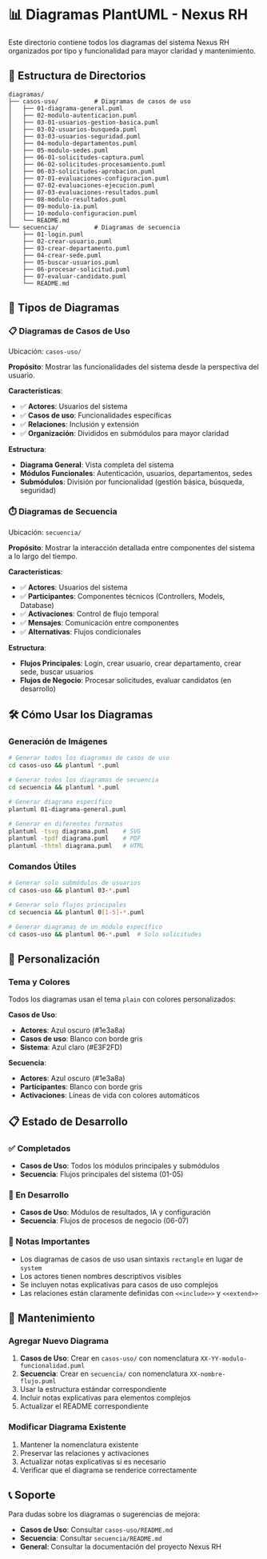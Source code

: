 # 📊 Diagramas PlantUML - Nexus RH

Este directorio contiene todos los diagramas del sistema Nexus RH organizados por tipo y funcionalidad para mayor claridad y mantenimiento.

## 📁 Estructura de Directorios

```
diagramas/
├── casos-uso/          # Diagramas de casos de uso
│   ├── 01-diagrama-general.puml
│   ├── 02-modulo-autenticacion.puml
│   ├── 03-01-usuarios-gestion-basica.puml
│   ├── 03-02-usuarios-busqueda.puml
│   ├── 03-03-usuarios-seguridad.puml
│   ├── 04-modulo-departamentos.puml
│   ├── 05-modulo-sedes.puml
│   ├── 06-01-solicitudes-captura.puml
│   ├── 06-02-solicitudes-procesamiento.puml
│   ├── 06-03-solicitudes-aprobacion.puml
│   ├── 07-01-evaluaciones-configuracion.puml
│   ├── 07-02-evaluaciones-ejecucion.puml
│   ├── 07-03-evaluaciones-resultados.puml
│   ├── 08-modulo-resultados.puml
│   ├── 09-modulo-ia.puml
│   ├── 10-modulo-configuracion.puml
│   └── README.md
└── secuencia/          # Diagramas de secuencia
    ├── 01-login.puml
    ├── 02-crear-usuario.puml
    ├── 03-crear-departamento.puml
    ├── 04-crear-sede.puml
    ├── 05-buscar-usuarios.puml
    ├── 06-procesar-solicitud.puml
    ├── 07-evaluar-candidato.puml
    └── README.md
```

## 🎯 Tipos de Diagramas

### **📋 Diagramas de Casos de Uso**
Ubicación: `casos-uso/`

**Propósito**: Mostrar las funcionalidades del sistema desde la perspectiva del usuario.

**Características**:
- ✅ **Actores**: Usuarios del sistema
- ✅ **Casos de uso**: Funcionalidades específicas
- ✅ **Relaciones**: Inclusión y extensión
- ✅ **Organización**: Divididos en submódulos para mayor claridad

**Estructura**:
- **Diagrama General**: Vista completa del sistema
- **Módulos Funcionales**: Autenticación, usuarios, departamentos, sedes
- **Submódulos**: División por funcionalidad (gestión básica, búsqueda, seguridad)

### **⏱️ Diagramas de Secuencia**
Ubicación: `secuencia/`

**Propósito**: Mostrar la interacción detallada entre componentes del sistema a lo largo del tiempo.

**Características**:
- ✅ **Actores**: Usuarios del sistema
- ✅ **Participantes**: Componentes técnicos (Controllers, Models, Database)
- ✅ **Activaciones**: Control de flujo temporal
- ✅ **Mensajes**: Comunicación entre componentes
- ✅ **Alternativas**: Flujos condicionales

**Estructura**:
- **Flujos Principales**: Login, crear usuario, crear departamento, crear sede, buscar usuarios
- **Flujos de Negocio**: Procesar solicitudes, evaluar candidatos (en desarrollo)

## 🛠️ Cómo Usar los Diagramas

### **Generación de Imágenes**
```bash
# Generar todos los diagramas de casos de uso
cd casos-uso && plantuml *.puml

# Generar todos los diagramas de secuencia
cd secuencia && plantuml *.puml

# Generar diagrama específico
plantuml 01-diagrama-general.puml

# Generar en diferentes formatos
plantuml -tsvg diagrama.puml    # SVG
plantuml -tpdf diagrama.puml    # PDF
plantuml -thtml diagrama.puml   # HTML
```

### **Comandos Útiles**
```bash
# Generar solo submódulos de usuarios
cd casos-uso && plantuml 03-*.puml

# Generar solo flujos principales
cd secuencia && plantuml 0[1-5]-*.puml

# Generar diagramas de un módulo específico
cd casos-uso && plantuml 06-*.puml  # Solo solicitudes
```

## 🎨 Personalización

### **Tema y Colores**
Todos los diagramas usan el tema `plain` con colores personalizados:

**Casos de Uso**:
- **Actores**: Azul oscuro (#1e3a8a)
- **Casos de uso**: Blanco con borde gris
- **Sistema**: Azul claro (#E3F2FD)

**Secuencia**:
- **Actores**: Azul oscuro (#1e3a8a)
- **Participantes**: Blanco con borde gris
- **Activaciones**: Líneas de vida con colores automáticos

## 📋 Estado de Desarrollo

### **✅ Completados**
- **Casos de Uso**: Todos los módulos principales y submódulos
- **Secuencia**: Flujos principales del sistema (01-05)

### **🔄 En Desarrollo**
- **Casos de Uso**: Módulos de resultados, IA y configuración
- **Secuencia**: Flujos de procesos de negocio (06-07)

### **📝 Notas Importantes**
- Los diagramas de casos de uso usan sintaxis `rectangle` en lugar de `system`
- Los actores tienen nombres descriptivos visibles
- Se incluyen notas explicativas para casos de uso complejos
- Las relaciones están claramente definidas con `<<include>>` y `<<extend>>`

## 🔄 Mantenimiento

### **Agregar Nuevo Diagrama**
1. **Casos de Uso**: Crear en `casos-uso/` con nomenclatura `XX-YY-modulo-funcionalidad.puml`
2. **Secuencia**: Crear en `secuencia/` con nomenclatura `XX-nombre-flujo.puml`
3. Usar la estructura estándar correspondiente
4. Incluir notas explicativas para elementos complejos
5. Actualizar el README correspondiente

### **Modificar Diagrama Existente**
1. Mantener la nomenclatura existente
2. Preservar las relaciones y activaciones
3. Actualizar notas explicativas si es necesario
4. Verificar que el diagrama se renderice correctamente

## 📞 Soporte

Para dudas sobre los diagramas o sugerencias de mejora:
- **Casos de Uso**: Consultar `casos-uso/README.md`
- **Secuencia**: Consultar `secuencia/README.md`
- **General**: Consultar la documentación del proyecto Nexus RH 